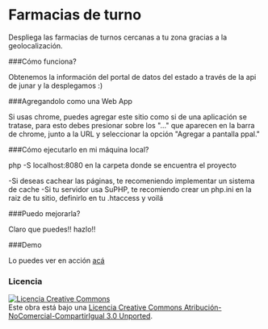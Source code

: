Farmacias de turno
=====================

Despliega las farmacias de turnos cercanas a tu zona gracias a la geolocalización.

###Cómo funciona?

Obtenemos la información del portal de datos del estado a través de la api de junar y la desplegamos :)

###Agregandolo como una Web App

Si usas chrome, puedes agregar este sitio como si de una aplicación se tratase, para esto debes presionar sobre los "..."
que aparecen en la barra de chrome, junto a la URL y seleccionar la opción "Agregar a pantalla ppal."

###Cómo ejecutarlo en mi máquina local?

php -S localhost:8080 en la carpeta donde se encuentra el proyecto

-Si deseas cachear las páginas, te recomeniendo implementar un sistema de cache
-Si tu servidor usa SuPHP, te recomiendo crear un php.ini en la raiz de tu sitio, definirlo en tu .htaccess y voilá

###Puedo mejorarla?

Claro que puedes!! hazlo!!

###Demo

Lo puedes ver en acción <a href="http://farmacias-de-turno.josegarrido.net/">acá</a>

### Licencia

<a rel="license" href="http://creativecommons.org/licenses/by-nc-sa/3.0/deed.es_CL"><img alt="Licencia Creative Commons" style="border-width:0" src="http://i.creativecommons.org/l/by-nc-sa/3.0/88x31.png" /></a><br />Este obra está bajo una <a rel="license" href="http://creativecommons.org/licenses/by-nc-sa/3.0/deed.es_CL">Licencia Creative Commons Atribución-NoComercial-CompartirIgual 3.0 Unported</a>.